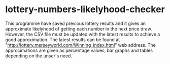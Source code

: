 # lottery-numbers-likelyhood-checker

This programme have saved previous lottery results and it gives an approximate likelyhood of getting each number in the next price draw. However, the CSV file must be updated 
with the latest results to achieve a good approximation. The latest results can be found at "http://lottery.merseyworld.com/Winning_index.html" web address. The approcimations are given as percentage values, bar graphs and tables depending on the unser's need.
